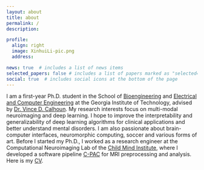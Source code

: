 ```yaml
---
layout: about
title: about
permalink: /
description:

profile:
  align: right
  image: XinhuiLi-pic.png
  address: 

news: true  # includes a list of news items
selected_papers: false # includes a list of papers marked as "selected={true}"
social: true  # includes social icons at the bottom of the page
---
```


I am a first-year Ph.D. student in the School of [Bioengineering](https://bioengineering.gatech.edu/) and [Electrical and Computer Engineering](https://www.ece.gatech.edu/) at the Georgia Institute of Technology, advised by [Dr. Vince D. Calhoun](https://scholar.google.com/citations?user=WNOoGKIAAAAJ&hl=en). My research interests focus on multi-modal neuroimaging and deep learning. I hope to improve the interpretability and generalizability of deep learning algorithms for clinical applications and better understand mental disorders. I am also passionate about brain-computer interfaces, neuromorphic computing, soccer and various forms of art. Before I started my Ph.D., I worked as a research engineer at the Computational Neuroimaging Lab of the [Child Mind Institute](https://childmind.org/), where I developed a software pipeline [C-PAC](https://fcp-indi.github.io/) for MRI preprocessing and analysis. Here is my [CV](assets/cv/XinhuiLi-CV-10-21.pdf).